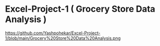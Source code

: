 # Excel-Project-1 ( Grocery Store Data Analysis )
https://github.com/Yashpohekar/Excel-Project-1/blob/main/Grocery%20Store%20Data%20Analysis.png



